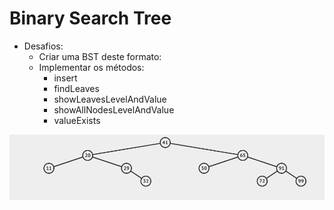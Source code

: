 # Binary Search Tree

- Desafios: 
    - Criar uma BST deste formato: 
    - Implementar os métodos: 
        - insert
        - findLeaves
        - showLeavesLevelAndValue
        - showAllNodesLevelAndValue
        - valueExists 

![](./assets/tree.png)